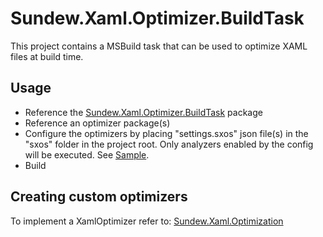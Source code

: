 # Sundew.Xaml.Optimizer.BuildTask

This project contains a MSBuild task that can be used to optimize XAML files at build time.

## Usage
* Reference the [Sundew.Xaml.Optimizer.BuildTask](https://www.nuget.org/packages/Sundew.Xaml.Optimization) package
* Reference an optimizer package(s)
* Configure the optimizers by placing "settings.sxos" json file(s) in the "sxos" folder in the project root. Only analyzers enabled by the config will be executed. See [Sample](https://github.com/sundews/Sundew.Xaml.Optimizers/tree/master/Source/Sundew.Xaml.Optimizers/content/Sundew.Xaml.Optimizers.sxos).
* Build

## Creating custom optimizers
To implement a XamlOptimizer refer to: [Sundew.Xaml.Optimization](https://github.com/sundews/Sundew.Xaml.Optimization)